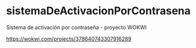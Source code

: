 # sistemaDeActivacionPorContrasena
Sistema de activación por contraseña - proyecto WOKWI

https://wokwi.com/projects/378640743307916289
